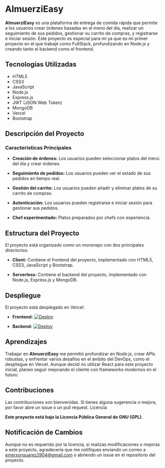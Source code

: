 # AlmuerziEasy

**AlmuerziEasy** es una plataforma de entrega de comida rápida que permite a los usuarios crear órdenes basadas en el menú del día, realizar un seguimiento de sus pedidos, gestionar su carrito de compras, y registrarse e iniciar sesión. Este proyecto es especial para mí ya que es mi primer proyecto en el que trabajé como FullStack, profundizando en Node.js y creando tanto el backend como el frontend.

## **Tecnologías Utilizadas**

- HTML5
- CSS3
- JavaScript
- Node.js
- Express.js
- JWT (JSON Web Token)
- MongoDB
- Vercel
- Bootstrap

## **Descripción del Proyecto**

### Características Principales

- **Creación de órdenes:** Los usuarios pueden seleccionar platos del menú del día y crear órdenes.

- **Seguimiento de pedidos:** Los usuarios pueden ver el estado de sus pedidos en tiempo real.

- **Gestión del carrito:** Los usuarios pueden añadir y eliminar platos de su carrito de compras.

- **Autenticación:** Los usuarios pueden registrarse e iniciar sesión para gestionar sus pedidos.

- **Chef experimentado:** Platos preparados por chefs con experiencia.

## Estructura del Proyecto

El proyecto está organizado como un monorepo con dos principales directorios:

- **Client:** Contiene el frontend del proyecto, implementado con HTML5, CSS3, JavaScript y Bootstrap.

- **Serverless:** Contiene el backend del proyecto, implementado con Node.js, Express.js y MongoDB.

## Despliegue

El proyecto está desplegado en Vercel:

- **Frontend:** [![Deploy](https://img.shields.io/badge/Deploy-Link-green?logo=github)](https://almuerzieasy.vercel.app/)

- **Backend:** [![Deploy](https://img.shields.io/badge/Deploy-Link-green?logo=github)](https://almuerzieasy-backend.vercel.app/api/)

## Aprendizajes

Trabajar en **AlmuerziEasy** me permitió profundizar en Node.js, crear APIs robustas, y enfrentar varios desafíos en el ámbito del DevOps, como el despliegue en Vercel. Aunque decidí no utilizar React para este proyecto inicial, planeo seguir mejorando el cliente con frameworks modernos en el futuro.

## Contribuciones

Las contribuciones son bienvenidas. Si tienes alguna sugerencia o mejora, por favor abre un issue o un pull request.
Licencia

**Este proyecto está bajo la Licencia Pública General de GNU (GPL).**

## Notificación de Cambios

Aunque no es requerido por la licencia, si realizas modificaciones o mejoras a este proyecto, agradecería que me notifiques enviando un correo a [emersonsuarez2904@gmail.com](mailto:emersonsuarez2904@gmail.com) o abriendo un issue en el repositorio del proyecto.
